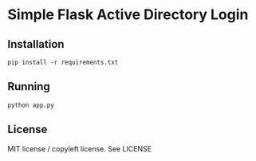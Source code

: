 Simple Flask Active Directory Login
===================================


Installation
------------

    pip install -r requirements.txt


Running
-------

    python app.py


License
-------

MIT license / copyleft license. See LICENSE